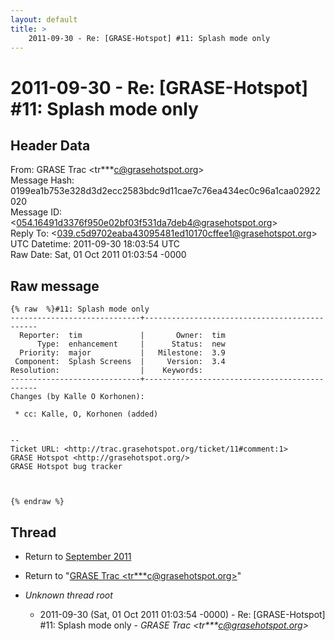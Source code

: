 ```yaml
---
layout: default
title: >
    2011-09-30 - Re: [GRASE-Hotspot] #11: Splash mode only
---
```


# 2011-09-30 - Re: [GRASE-Hotspot] #11: Splash mode only

## Header Data

From: GRASE Trac \<tr***c@grasehotspot.org\><br>
Message Hash: 0199ea1b753e328d3d2ecc2583bdc9d11cae7c76ea434ec0c96a1caa02922020<br>
Message ID: \<054.16491d3376f950e02bf03f531da7deb4@grasehotspot.org\><br>
Reply To: \<039.c5d9702eaba43095481ed10170cffee1@grasehotspot.org\><br>
UTC Datetime: 2011-09-30 18:03:54 UTC<br>
Raw Date: Sat, 01 Oct 2011 01:03:54 -0000<br>

## Raw message

```
{% raw  %}#11: Splash mode only
-----------------------------+----------------------------------------------
  Reporter:  tim             |       Owner:  tim
      Type:  enhancement     |      Status:  new
  Priority:  major           |   Milestone:  3.9
 Component:  Splash Screens  |     Version:  3.4
Resolution:                  |    Keywords:     
-----------------------------+----------------------------------------------
Changes (by Kalle O Korhonen):

 * cc: Kalle, O, Korhonen (added)


-- 
Ticket URL: <http://trac.grasehotspot.org/ticket/11#comment:1>
GRASE Hotspot <http://grasehotspot.org/>
GRASE Hotspot bug tracker



{% endraw %}
```

## Thread

+ Return to [September 2011](/archive/2011/09)

+ Return to "[GRASE Trac <tr***c<span>@</span>grasehotspot.org>](/authors/tr___c_at_grasehotspot_org)"

+ _Unknown thread root_
  + 2011-09-30 (Sat, 01 Oct 2011 01:03:54 -0000) - Re: [GRASE-Hotspot] #11: Splash mode only - _GRASE Trac \<tr***c@grasehotspot.org\>_

